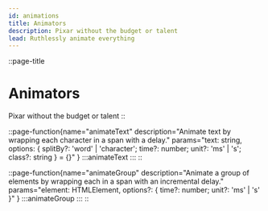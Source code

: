 ```yaml
---
id: animations
title: Animators
description: Pixar without the budget or talent
lead: Ruthlessly animate everything
---
```

::page-title
# Animators
Pixar without the budget or talent
::

::page-function{name="animateText" description="Animate text by wrapping each character in a span with a delay." params="text: string, options: { splitBy?: 'word' | 'character'; time?: number; unit?: 'ms' | 's'; class?: string } = {}" }
:::animateText
:::
::

::page-function{name="animateGroup" description="Animate a group of elements by wrapping each in a span with an incremental delay." params="element: HTMLElement, options?: { time?: number; unit?: 'ms' | 's' }" }
:::animateGroup
:::
::

